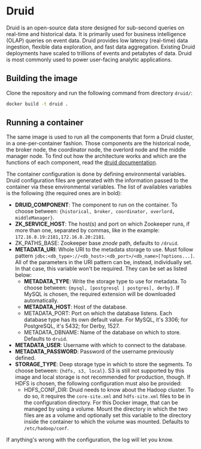 
# Druid

Druid is an open-source data store designed for sub-second queries on real-time and historical data. It is primarily used for business intelligence (OLAP) queries on event data. Druid provides low latency (real-time) data ingestion, flexible data exploration, and fast data aggregation. Existing Druid deployments have scaled to trillions of events and petabytes of data. Druid is most commonly used to power user-facing analytic applications.

## Building the image

Clone the repository and run the following command from directory `druid/`:

```bash
docker build -t druid .
```

## Running a container

The same image is used to run all the components that form a Druid cluster, in a one-per-container fashion. Those components are the historical node, the broker node, the coordinator node, the overlord node and the middle manager node. To find out how the architecture works and which are the functions of each component, read the [druid documentation](http://druid.io/docs/0.11.0/design/design.html).

The container configuration is done by defining environmental variables. Druid configuration files are generated with the information passed to the container via these environmental variables. The list of availables variables is the following (the required ones are in bold):

 - __DRUID_COMPONENT__: The component to run on the container. To choose between: `{historical, broker, coordinator, overlord, middleManager}`.
 - __ZK_SERVICE_HOST__: The host(s) and port on which Zookeeper runs, if more than one, separated by commas, like in the example: `172.16.8.19:2181,172.16.8.20:2181`.
 - ZK_PATHS_BASE: Zookeeper base _znode_ path, defaults to `/druid`.
 - __METADATA_URI__: Whole URI to the metadata storage to use. Must follow pattern `jdbc:<db_type>://<db_host>:<db_port>/<db_name>[?options...]`. All of the parameters in the URI pattern can be, instead, individually set. In that case, this variable won't be required. They can be set as listed below:
	* __METADATA_TYPE__: Write the storage type to use for metadata. To choose between: `{mysql, [postgresql | postgres], derby}`. If MySQL is chosen, the required extension will be downloaded automatically.
	* __METADATA_HOST__: Host of the database.
	* METADATA_PORT: Port on which the database listens. Each database type has its own default value. For MySQL, it's 3306; for PostgreSQL, it's 5432; for Derby, 1527.
	* METADATA_DBNAME: Name of the database on which to store. Defaults to `druid`.
- __METADATA_USER__: Username with which to connect to the database.
- __METADATA_PASSWORD__: Password of the username previously defined.
- __STORAGE_TYPE__: Deep storage type in which to store the segments. To choose between: `{hdfs, s3, local}`. S3 is still not supported by this image and local storage is not recommended for production, though. If HDFS is chosen, the following configuration must also be provided:
	* HDFS_CONF_DIR: Druid needs to know about the Hadoop cluster. To do so, it requires the `core-site.xml` and `hdfs-site.xml` files to be in the configuration directory. For this Docker image, that can be managed by using a volume. Mount the directory in which the two files are as a volume and optionally set this variable to the directory inside the container to which the volume was mounted. Defaults to `/etc/hadoop/conf`.

If anything's wrong with the configuration, the log will let you know.

